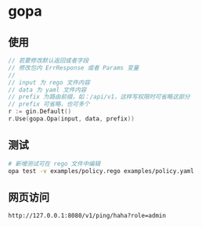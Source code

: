 # gopa

## 使用

```go
// 若要修改默认返回或者字段
// 修改包内 ErrResponse 或者 Params 变量
//
// input 为 rego 文件内容
// data 为 yaml 文件内容
// prefix 为路由前缀，如：/api/v1，这样写权限时可省略这部分
// prefix 可省略，也可多个
r := gin.Default()
r.Use(gopa.Opa(input, data, prefix))
```

## 测试

```bash
# 新增测试可在 rego 文件中编辑
opa test -v examples/policy.rego examples/policy.yaml
```

## 网页访问

```bash
http://127.0.0.1:8080/v1/ping/haha?role=admin
```
